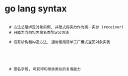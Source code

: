 # go lang syntax

``` 方法 [定义 / 匿名字段 / 方法集 / 表达式]

  # 方法总是绑定对象实例, 并隐式将实力作为第一实参 (receiver)
  # 只能为当前包内命名类型定义方法
  
  # 没有析构和构造方法, 通常使用简单工厂模式返回对象实例


```

``` 01 定义


```

``` 02 匿名字段

  # 匿名字段, 可获得和继承类似的复用能力

```

``` 03 方法集


```

``` 04 表达式


```
